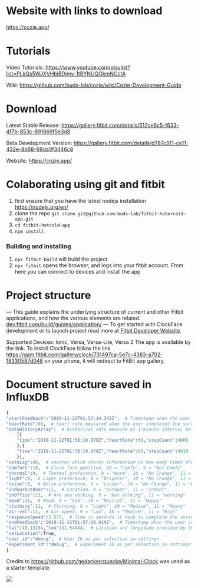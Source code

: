 
# Website with links to download

https://cozie.app/

# Tutorials

Video Tutorials: https://www.youtube.com/playlist?list=PLkQs5WJXVHbiBDjmv-1tBYNUQOkmNCctA

Wiki: https://github.com/buds-lab/cozie/wiki/Cozie-Development-Guide

# Download

Latest Stable Release: https://gallery.fitbit.com/details/512ce6c5-f633-4f7b-853c-891869f5e3d8

Beta Development Version: https://gallery.fitbit.com/details/d787c911-ce11-432e-8b68-69da0f3446c8

Website: https://cozie.app/


# Colaborating using git and fitbit

1. first ensure that you have the latest nodejs installation https://nodejs.org/en/
2. clone the repo `git clone git@github.com:buds-lab/fitbit-hotorcold-app.git`
3. `cd fitbit-hotcold-app`
4. `npm install`

### Building and installing

1. `npx fitbut-build` will build the project
2. `npx fitbit` opens the browser, and logs into your fitbit account. From here you can connect to devices and install the app


# Project structure
— This guide explains the underlying structure of current and other Fitbit applications, and how the various elements are related. [dev.fitbit.com/build/guides/application/](https://dev.fitbit.com/build/guides/application/)
— To get started with ClockFace development or to launch project read more at [Fitbit Developer Website](https://dev.fitbit.com/getting-started/). 


Supported Devices: Ionic, Versa, Versa-Lite, Versa 2
The app is available by the link. To install ClockFace follow the link https://gam.fitbit.com/gallery/clock/731497ca-5e7c-4383-a702-18330587d048 on your phone, it will redirect to FitBit app gallery.

# Document structure saved in InfluxDB

```python
{
"startFeedback":"2019-11-22T01:57:14.342Z",  # Timestamp when the user started the survey (i.e. pressed one of the two buttons in the clock face)
"heartRate":60,  # heart rate measured when the user completed the survey
"dataHistoryArray":  # historical data measure at 1-minute interval before the user started the survey
    [{
    "time":"2019-11-22T01:58:10.879Z","heartRate":60,"stepCount":4860
    },{
    "time":"2019-11-22T01:59:10.879Z","heartRate":60,"stepCount":4919
    }],  
"voteLog":40,  # counter which stores information on how many times the user completed the survey, used for debugging to check that no responses where lost
"comfort":10,  # Clock face question, 10 = "Comfy", 9 = "Not Comfy" 
"thermal":9,  # Thermal preference, 9 = "Warm", 10 = "No Change", 11 = "Cooler"
"light":9,  # Light preference, 9 = "Brighter", 10 = "No Change", 11 = "Dimmer"
"noise":9,  # Noise preference, 9 = "Louder", 10 = "No Change", 11 = "Quiter"
"indoorOutdoor":11,  # Location, 9 = "Outdoor", 11 = "Indoor",
"inOffice":11,  # Are you working, 9 = "Not working", 11 = "working"
"mood":11,  # Mood, 9 = "Sad", 10 = "Neutral", 11 = "Happy"
"clothing":11,  # Clothing, 9 = "Light", 10 = "Medium", 11 = "Heavy"
"air-vel":11,  # Air speed, 9 = "Low", 10 = "Medium", 11 = "High"
"responseSpeed":2.577,  # Time in seconds it took to complete the survey
"endFeedback":"2019-11-22T01:57:16.919Z",  # Timestamp when the user completed the survey
"lat":48.13194,"lon":11.54944,  # Latitude and longitude provided by the GPS of the phone
"setLocation":True,
"user_id":"debug",  # User ID as per selection in settings
"experiment_id":"debug",  # Experiment ID as per selection in settings
}
```


Credits to https://github.com/gedankenstuecke/Minimal-Clock was used as a starter template.

[![](http://www.budslab.org/buds-lab.github.io/budslab_banner.png)](http://www.budslab.org/)
